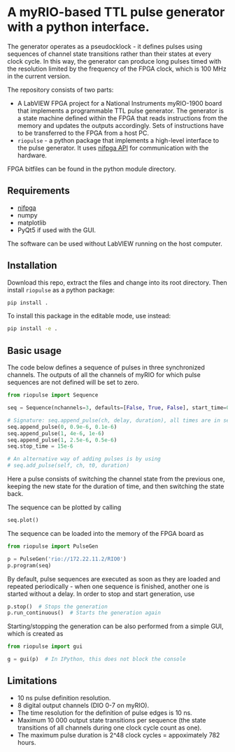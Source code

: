 # A myRIO-based TTL pulse generator with a python interface.

The generator operates as a pseudocklock - it defines pulses using sequences of channel state transitions rather than their states at every clock cycle. In this way, the generator can produce long pulses timed with the resolution limited by the frequency of the FPGA clock, which is 100 MHz in the current version. 

The repository consists of two parts: 
 * A LabVIEW FPGA project for a National Instruments myRIO-1900 board that implements a programmable TTL pulse generator. The generator is a state machine defined within the FPGA that reads instructions from the memory and updates the outputs accordingly. Sets of instructions have to be transferred to the FPGA from a host PC.
 * `riopulse` - a python package that implements a high-level interface to the pulse generator. It uses [nifpga API](https://nifpga-python.readthedocs.io/) for communication with the hardware.
 
 FPGA bitfiles can be found in the python module directory. 

## Requirements
* [nifpga](https://nifpga-python.readthedocs.io/) 
* numpy
* matplotlib
* PyQt5 if used with the GUI.

The software can be used without LabVIEW running on the host computer. 

## Installation
Download this repo, extract the files and change into its root directory. Then install `riopulse` as a python package:

```bash
pip install .
```

To install this package in the editable mode, use instead:

```bash
pip install -e .
```

## Basic usage

The code below defines a sequence of pulses in three synchronized channels. The outputs of all the channels of myRIO for which pulse sequences are not defined will be set to zero.

```python
from riopulse import Sequence

seq = Sequence(nchannels=3, defaults=[False, True, False], start_time=0)

# Signature: seq.append_pulse(ch, delay, duration), all times are in seconds
seq.append_pulse(0, 0.9e-6, 0.1e-6)
seq.append_pulse(1, 4e-6, 1e-6)
seq.append_pulse(1, 2.5e-6, 0.5e-6)
seq.stop_time = 15e-6 

# An alternative way of adding pulses is by using 
# seq.add_pulse(self, ch, t0, duration)
```
Here a pulse consists of switching the channel state from the previous one, keeping the new state for the duration of time, and then switching the state back.

The sequence can be plotted by calling

```python
seq.plot()
```

The sequence can be loaded into the memory of the FPGA board as

```python
from riopulse import PulseGen

p = PulseGen('rio://172.22.11.2/RIO0')
p.program(seq)
```

By default, pulse sequences are executed as soon as they are loaded and repeated periodically - when one sequence is finished, another one is started without a delay. In order to stop and start generation, use

```python
p.stop()  # Stops the generation
p.run_continuous()  # Starts the generation again
```

Starting/stopping the generation can be also performed from a simple GUI, which is created as

```python
from riopulse import gui

g = gui(p)  # In IPython, this does not block the console
```

## Limitations
* 10 ns pulse definition resolution.
* 8 digital output channels (DIO 0-7 on myRIO).
* The time resolution for the definition of pulse edges is 10 ns.
* Maximum 10 000 output state transitions per sequence (the state transitions of all channels during one clock cycle count as one).
* The maximum pulse duration is 2^48 clock cycles = appoximately 782 hours.


